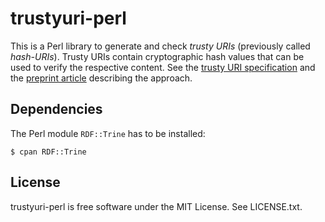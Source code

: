 trustyuri-perl
==============

This is a Perl library to generate and check _trusty URIs_ (previously called
_hash-URIs_). Trusty URIs contain cryptographic hash values that can be used to
verify the respective content.
See the [trusty URI specification](https://github.com/trustyuri/trustyuri-spec)
and the [preprint article](http://arxiv.org/abs/1401.5775) describing the
approach.


Dependencies
------------

The Perl module `RDF::Trine` has to be installed:

    $ cpan RDF::Trine


License
-------

trustyuri-perl is free software under the MIT License. See LICENSE.txt.
